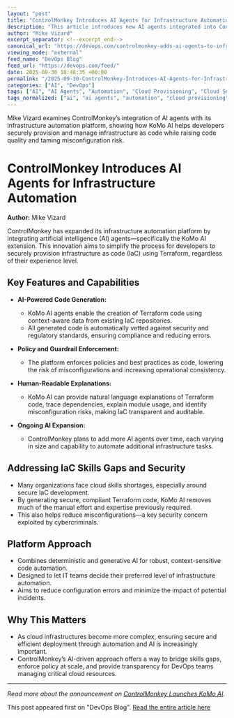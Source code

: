 ```yaml
---
layout: "post"
title: "ControlMonkey Introduces AI Agents for Infrastructure Automation"
description: "This article introduces new AI agents integrated into ControlMonkey’s infrastructure automation platform. Highlighting the KoMo AI extension, it describes how these AI agents help developers securely provision infrastructure as code (IaC) using Terraform, improve code quality, reduce misconfigurations, and close the cloud skills gap by enforcing policy and compliance automatically."
author: "Mike Vizard"
excerpt_separator: <!--excerpt_end-->
canonical_url: "https://devops.com/controlmonkey-adds-ai-agents-to-infrastructure-automation-platform/"
viewing_mode: "external"
feed_name: "DevOps Blog"
feed_url: "https://devops.com/feed/"
date: 2025-09-30 18:48:35 +00:00
permalink: "/2025-09-30-ControlMonkey-Introduces-AI-Agents-for-Infrastructure-Automation.html"
categories: ["AI", "DevOps"]
tags: ["AI", "AI Agents", "Automation", "Cloud Provisioning", "Cloud Security", "Code Quality", "Compliance", "ControlMonkey", "Cybersecurity", "DevOps", "DevOps Platform", "Human Readable Explanations", "IaC", "Infrastructure Automation", "KoMo AI", "Policy Enforcement", "Posts", "Social Facebook", "Social LinkedIn", "Social X", "Terraform"]
tags_normalized: ["ai", "ai agents", "automation", "cloud provisioning", "cloud security", "code quality", "compliance", "controlmonkey", "cybersecurity", "devops", "devops platform", "human readable explanations", "iac", "infrastructure automation", "komo ai", "policy enforcement", "posts", "social facebook", "social linkedin", "social x", "terraform"]
---
```


Mike Vizard examines ControlMonkey’s integration of AI agents with its infrastructure automation platform, showing how KoMo AI helps developers securely provision and manage infrastructure as code while raising code quality and taming misconfiguration risk.<!--excerpt_end-->

# ControlMonkey Introduces AI Agents for Infrastructure Automation

**Author:** Mike Vizard

ControlMonkey has expanded its infrastructure automation platform by integrating artificial intelligence (AI) agents—specifically the KoMo AI extension. This innovation aims to simplify the process for developers to securely provision infrastructure as code (IaC) using Terraform, regardless of their experience level.

## Key Features and Capabilities

- **AI-Powered Code Generation:**
  - KoMo AI agents enable the creation of Terraform code using context-aware data from existing IaC repositories.
  - All generated code is automatically vetted against security and regulatory standards, ensuring compliance and reducing errors.

- **Policy and Guardrail Enforcement:**
  - The platform enforces policies and best practices as code, lowering the risk of misconfigurations and increasing operational consistency.

- **Human-Readable Explanations:**
  - KoMo AI can provide natural language explanations of Terraform code, trace dependencies, explain module usage, and identify misconfiguration risks, making IaC transparent and auditable.

- **Ongoing AI Expansion:**
  - ControlMonkey plans to add more AI agents over time, each varying in size and capability to automate additional infrastructure tasks.

## Addressing IaC Skills Gaps and Security

- Many organizations face cloud skills shortages, especially around secure IaC development.
- By generating secure, compliant Terraform code, KoMo AI removes much of the manual effort and expertise previously required.
- This also helps reduce misconfigurations—a key security concern exploited by cybercriminals.

## Platform Approach

- Combines deterministic and generative AI for robust, context-sensitive code automation.
- Designed to let IT teams decide their preferred level of infrastructure automation.
- Aims to reduce configuration errors and minimize the impact of potential incidents.

## Why This Matters

- As cloud infrastructures become more complex, ensuring secure and efficient deployment through automation and AI is increasingly important.
- ControlMonkey’s AI-driven approach offers a way to bridge skills gaps, enforce policy at scale, and provide transparency for DevOps teams managing critical cloud resources.

---

*Read more about the announcement on [ControlMonkey Launches KoMo AI](https://www.globenewswire.com/news-release/2025/09/30/3158677/0/en/ControlMonkey-Launches-KoMo-AI-to-Close-the-Cloud-Skills-Gap.html).*

This post appeared first on "DevOps Blog". [Read the entire article here](https://devops.com/controlmonkey-adds-ai-agents-to-infrastructure-automation-platform/)
